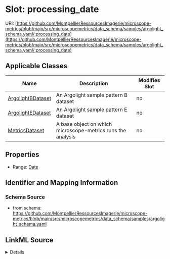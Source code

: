 # Slot: processing_date

URI: [https://github.com/MontpellierRessourcesImagerie/microscope-metrics/blob/main/src/microscopemetrics/data_schema/samples/argolight_schema.yaml/:processing_date](https://github.com/MontpellierRessourcesImagerie/microscope-metrics/blob/main/src/microscopemetrics/data_schema/samples/argolight_schema.yaml/:processing_date)



<!-- no inheritance hierarchy -->




## Applicable Classes

| Name | Description | Modifies Slot |
| --- | --- | --- |
[ArgolightBDataset](ArgolightBDataset.md) | An Argolight sample pattern B dataset |  no  |
[ArgolightEDataset](ArgolightEDataset.md) | An Argolight sample pattern E dataset |  no  |
[MetricsDataset](MetricsDataset.md) | A base object on which microscope-metrics runs the analysis |  no  |







## Properties

* Range: [Date](Date.md)





## Identifier and Mapping Information







### Schema Source


* from schema: https://github.com/MontpellierRessourcesImagerie/microscope-metrics/blob/main/src/microscopemetrics/data_schema/samples/argolight_schema.yaml




## LinkML Source

<details>
```yaml
name: processing_date
from_schema: https://github.com/MontpellierRessourcesImagerie/microscope-metrics/blob/main/src/microscopemetrics/data_schema/samples/argolight_schema.yaml
rank: 1000
multivalued: false
alias: processing_date
owner: MetricsDataset
domain_of:
- MetricsDataset
range: date

```
</details>